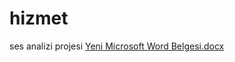 # hizmet
ses analizi projesi
[Yeni Microsoft Word Belgesi.docx](https://github.com/user-attachments/files/18277143/Yeni.Microsoft.Word.Belgesi.docx)
